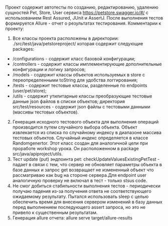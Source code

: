 Проект содержит автотесты по созданию, редактированию, удалению сущностей Pet, Store, User сервиса https://petstore.swagger.io/#/ 
с использованием Rest Assured, JUnit и AssertJ. После выполнения тестов формируется Allure - отчет о результатах тестирования.
Комментарии к проекту:
1. Все классы проекта расположены в директории: ./src/test/java/petstoreproject/ которая содержит слeдующие
 packages:
- /configurations - содержит класс базовой конфигурации;
- /controllers - содержит классы имплементирующие дополнительные конфигурации и логику запросов;
- /models - содержит классы объектов используемых в store с переопределенными toString для удобства логгирования;
- /tests - содержит тестовые классы, разделенные по endpoints (user/pet/store); 
- /utils - содержит утилитарные классы преобразующие тестовые данные json файлов в списки объектов;
директория src/test/resources - содержит json файлы с тестовыми данными (массивы тестовых объектов).
2. Генерация исходного тестового объекта для выполнения операций производится путем случайного выбора объекта.
Объект извлекается из списка по случайному индексу в диапазоне массива тестовых объектов.
Случайный индекс определяется в классе Randomgenertor. Этот класс создан для аналогичной цели при проработе 
workshop урока. Он расположенном в package src/java/apiproject/utils.
3. Тест update (put) эндпоинта pet: checkUpdateValuesExistingPetTest - падает в связи с тем, что сервер не 
обновляет параметры объекта в базе данных и запрос get возвращает не измененный объект что рассматриваю как bug
на стороне сервера.Для endpoint user аналогичную проверку не включал в тест - только stsus code.
4. Не смог добиться стабильности выполнения тестов - периодически получаю падения из-за получения ответа не 
соответствующего ожидаемому результату. Пытался использовать sleep с целью обеспечить время для внесения сервером
изменений в базу данных перед выполнением последующего assert запроса, но это не привело к существенным 
результатам.
5. Генерация allure отчета: allure serve target/allure-results

